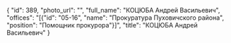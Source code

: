 {
    "id": 389,
    "photo_url": "",
    "full_name": "КОЦЮБА Андрей Васильевич",
    "offices": "[{\"id\": \"05-16\", \"name\": \"Прокуратура Пуховичского района\", \"position\": \"Помощник прокурора\"}]",
    "title": "КОЦЮБА Андрей Васильевич"
}